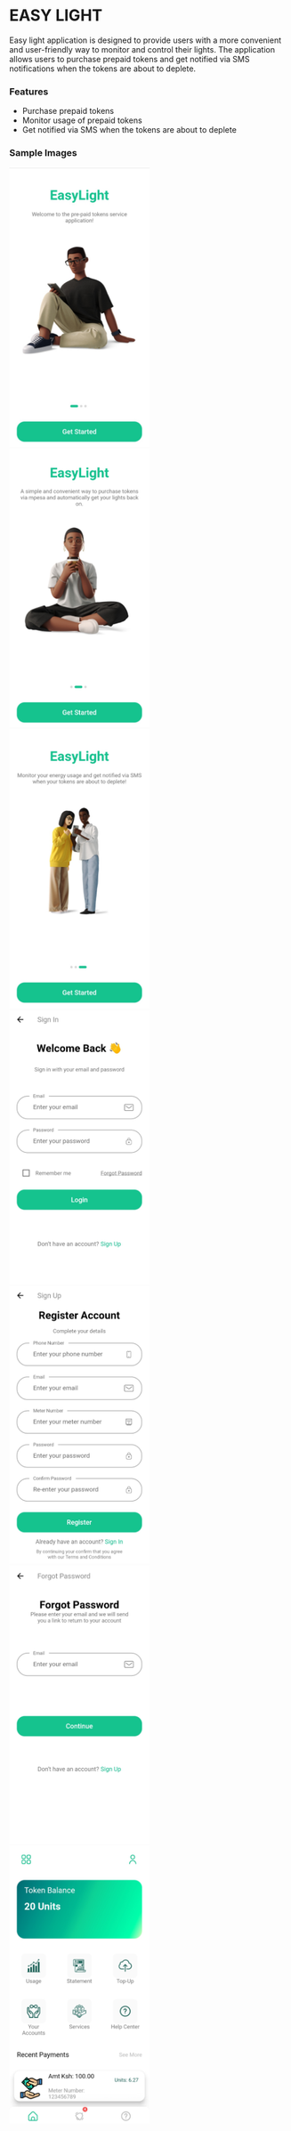 # EASY LIGHT
Easy light application is designed to provide users with a more convenient and user-friendly way to monitor and control their lights.
The application allows users to purchase prepaid tokens and get notified via SMS notifications when the tokens are about to deplete.

### Features
- Purchase prepaid tokens
- Monitor usage of prepaid tokens
- Get notified via SMS when the tokens are about to deplete

### Sample Images
<img src="assets/images/sample5.png" height= "50%" width= "50%" alt="Sample Images">
<img src="assets/images/sample6.png" height= "50%" width= "50%" alt="Sample Images">
<img src="assets/images/sample7.png" height= "50%" width= "50%" alt="Sample Images">
<img src="assets/images/sample1.png" height= "50%" width= "50%" alt="Sample Images">
<img src="assets/images/sample2.png" height= "50%" width= "50%" alt="Sample Images">
<img src="assets/images/sample3.png" height= "50%" width= "50%" alt="Sample Images">
<img src="assets/images/sample4.png" height= "50%" width= "50%" alt="Sample Images">